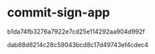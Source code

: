 # commit-sign-app

b1da74fb3276a7922e7cd25e114292aa904d992f

dab88d8214c28c59043bcd8c17d49743ef4cdec4
